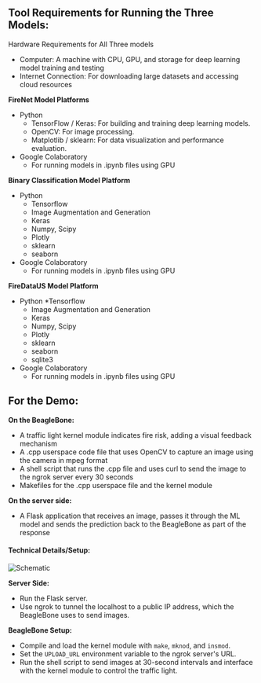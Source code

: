 ## Tool Requirements for Running the Three Models:
Hardware Requirements for All Three models
* Computer: A machine with CPU, GPU, and storage for deep learning model training and testing
* Internet Connection: For downloading large datasets and accessing cloud resources


**FireNet Model Platforms**
* Python
	* TensorFlow / Keras: For building and training deep learning models.
	* OpenCV: For image processing.
	* Matplotlib / sklearn: For data visualization and performance evaluation.
* Google Colaboratory
	* For running models in .ipynb files using GPU

**Binary Classification Model Platform**
* Python
	* Tensorflow
	* Image Augmentation and Generation
	* Keras
	* Numpy, Scipy
	* Plotly 
	* sklearn
	* seaborn
 * Google Colaboratory
	* For running models in .ipynb files using GPU
		
		
		
**FireDataUS Model Platform**
* Python
	*Tensorflow
	* Image Augmentation and Generation
	* Keras
	* Numpy, Scipy
	* Plotly 
	* sklearn
	* seaborn
  	* sqlite3
* Google Colaboratory
	* For running models in .ipynb files using GPU
   



## For the Demo:

**On the BeagleBone:**
* A traffic light kernel module indicates fire risk, adding a visual feedback mechanism
* A .cpp userspace code file that uses OpenCV to capture an image using the camera in mpeg format
* A shell script that runs the .cpp file and uses curl to send the image to the ngrok server every 30 seconds
* Makefiles for the .cpp userspace file and the kernel module

**On the server side:**
* A Flask application that receives an image, passes it through the ML model and sends the prediction back to the BeagleBone as part of the response

#### Technical Details/Setup:
![Schematic](https://drive.google.com/uc?id=1jApP6RFEn3w7kXia2cz8iFjxyUz_CIeG)


**Server Side:**
* Run the Flask server.
* Use ngrok to tunnel the localhost to a public IP address, which the BeagleBone uses to send images.

**BeagleBone Setup:**
* Compile and load the kernel module with `make`, `mknod`, and `insmod`.
* Set the `UPLOAD_URL` environment variable to the ngrok server's URL.
* Run the shell script to send images at 30-second intervals and interface with the kernel module to control the traffic light.
